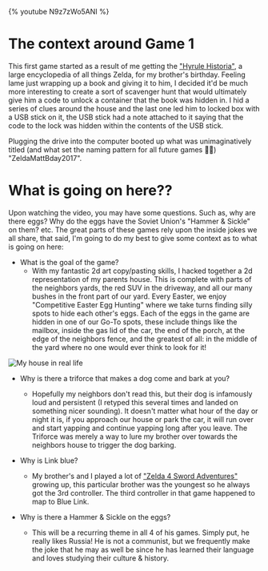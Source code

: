 {% youtube N9z7zWo5ANI %}

# The context around Game 1

This first game started as a result of me getting the ["Hyrule Historia"](https://www.amazon.com/Legend-Zelda-Hyrule-Historia/dp/1616550414), a large encyclopedia of all things Zelda, for my brother's birthday. Feeling lame just wrapping up a book and giving it to him, I decided it'd be much more interesting to create a sort of scavenger hunt that would ultimately give him a code to unlock a container that the book was hidden in. I hid a series of clues around the house and the last one led him to locked box with a USB stick on it, the USB stick had a note attached to it saying that the code to the lock was hidden within the contents of the USB stick.

Plugging the drive into the computer booted up what was unimaginatively titled (and what set the naming pattern for all future games 🤦‍♂️) "ZeldaMattBday2017".

# What is going on here??

Upon watching the video, you may have some questions. Such as, why are there eggs? Why do the eggs have the Soviet Union's "Hammer & Sickle" on them? etc. The great parts of these games rely upon the inside jokes we all share, that said, I'm going to do my best to give some context as to what is going on here:
- What is the goal of the game?
    - With my fantastic 2d art copy/pasting skills, I hacked together a 2d representation of my parents house. This is complete with parts of the neighbors yards, the red SUV in the driveway, and all our many bushes in the front part of our yard. Every Easter, we enjoy "Competitive Easter Egg Hunting" where we take turns finding silly spots to hide each other's eggs. Each of the eggs in the game are hidden in one of our Go-To spots, these include things like the mailbox, inside the gas lid of the car, the end of the porch, at the edge of the neighbors fence, and the greatest of all: in the middle of the yard where no one would ever think to look for it!

![My house in real life](https://dev-to-uploads.s3.amazonaws.com/i/7hf9fsyata09m3de0jlr.jpg)

- Why is there a triforce that makes a dog come and bark at you?
    - Hopefully my neighbors don't read this, but their dog is infamously loud and persistent (I retyped this several times and landed on something nicer sounding). It doesn't matter what hour of the day or night it is, if you approach our house or park the car, it will run over and start yapping and continue yapping long after you leave. The Triforce was merely a way to lure my brother over towards the neighbors house to trigger the dog barking.

- Why is Link blue? 
    - My brother's and I played a lot of ["Zelda 4 Sword Adventures"](https://en.wikipedia.org/wiki/The_Legend_of_Zelda:_Four_Swords_Adventures) growing up, this particular brother was the youngest so he always got the 3rd controller. The third controller in that game happened to map to Blue Link.

- Why is there a Hammer & Sickle on the eggs?
    - This will be a recurring theme in all 4 of his games. Simply put, he really likes Russia! He is not a communist, but we frequently make the joke that he may as well be since he has learned their language and loves studying their culture & history.

